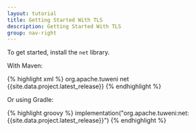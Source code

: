 ```yaml
---
layout: tutorial
title: Getting Started With TLS
description: Getting Started With TLS
group: nav-right
---
```



To get started, install the `net` library.

With Maven:

{% highlight xml %}
<dependency>
  <groupId>org.apache.tuweni</groupId>
  <artifactId>net</artifactId>
  <version>{{site.data.project.latest_release}}</version>
</dependency>
{% endhighlight %}

Or using Gradle:

{% highlight groovy %}
implementation("org.apache.tuweni:net:{{site.data.project.latest_release}}")
{% endhighlight %}

